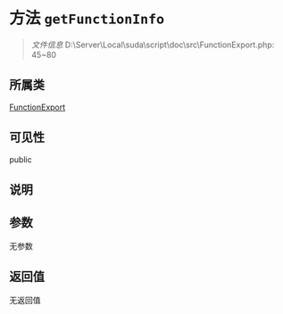 # 方法 `getFunctionInfo`

> *文件信息* D:\Server\Local\suda\script\doc\src\FunctionExport.php: 45~80

## 所属类 

[FunctionExport](../FunctionExport.md)

## 可见性

public

## 说明



## 参数


无参数


## 返回值

无返回值
